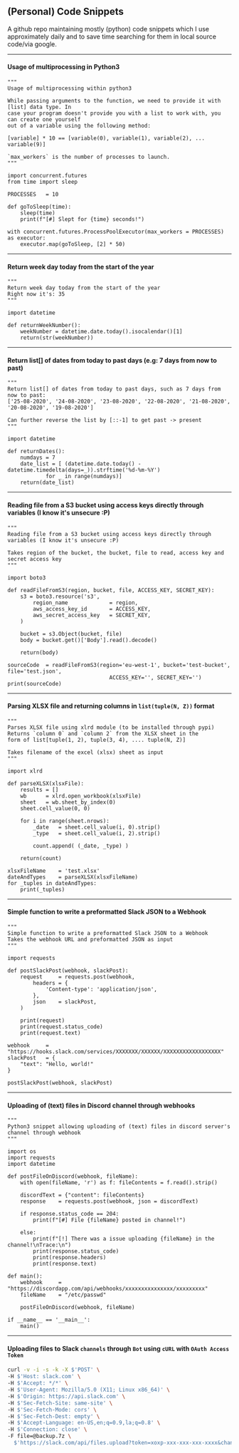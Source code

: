 ## (Personal) Code Snippets

A github repo maintaining mostly (python) code snippets which I use approximately daily and to save time searching for them in local source code/via google. 

---

#### Usage of multiprocessing in Python3

```python3
"""
Usage of multiprocessing within python3

While passing arguments to the function, we need to provide it with [list] data type. In
case your program doesn't provide you with a list to work with, you can create one yourself
out of a variable using the following method:

[variable] * 10 == [variable(0), variable(1), variable(2), ... variable(9)]

`max_workers` is the number of processes to launch.
"""

import concurrent.futures
from time import sleep

PROCESSES   = 10

def goToSleep(time):
    sleep(time)
    print(f"[#] Slept for {time} seconds!")

with concurrent.futures.ProcessPoolExecutor(max_workers = PROCESSES) as executor:
    executor.map(goToSleep, [2] * 50)
```

---

#### Return week day today from the start of the year

```python3
"""
Return week day today from the start of the year
Right now it's: 35
"""

import datetime

def returnWeekNumber():
    weekNumber = datetime.date.today().isocalendar()[1]
    return(str(weekNumber))
```

---

#### Return list[] of dates from today to past days (e.g: 7 days from now to past) 

```python3
"""
Return list[] of dates from today to past days, such as 7 days from now to past:
['25-08-2020', '24-08-2020', '23-08-2020', '22-08-2020', '21-08-2020', '20-08-2020', '19-08-2020']

Can further reverse the list by [::-1] to get past -> present
"""

import datetime

def returnDates():
    numdays = 7
    date_list = [ (datetime.date.today() - datetime.timedelta(days=_)).strftime('%d-%m-%Y')
            for _ in range(numdays)]
    return(date_list)
```

---

#### Reading file from a S3 bucket using access keys directly through variables (I know it's unsecure :P)

```python3
"""
Reading file from a S3 bucket using access keys directly through 
variables (I know it's unsecure :P)

Takes region of the bucket, the bucket, file to read, access key and secret access key
"""

import boto3

def readFileFromS3(region, bucket, file, ACCESS_KEY, SECRET_KEY):
    s3 = boto3.resource('s3',
        region_name             = region,
        aws_access_key_id       = ACCESS_KEY,
        aws_secret_access_key   = SECRET_KEY,
    )

    bucket = s3.Object(bucket, file)
    body = bucket.get()['Body'].read().decode()

    return(body)

sourceCode  = readFileFromS3(region='eu-west-1', bucket='test-bucket', file='test.json', 
                                ACCESS_KEY='', SECRET_KEY='')
print(sourceCode)
```

---

#### Parsing XLSX file and returning columns in `list(tuple(N, Z))` format

```python3
"""
Parses XLSX file using xlrd module (to be installed through pypi)
Returns `column 0` and `column 2` from the XLSX sheet in the 
form of list[tuple(1, 2), tuple(3, 4), .... tuple(N, Z)]

Takes filename of the excel (xlsx) sheet as input
"""

import xlrd

def parseXLSX(xlsxFile):
    results = []
    wb      = xlrd.open_workbook(xlsxFile) 
    sheet   = wb.sheet_by_index(0) 
    sheet.cell_value(0, 0) 

    for i in range(sheet.nrows): 
        _date   = sheet.cell_value(i, 0).strip()
        _type   = sheet.cell_value(i, 2).strip()

        count.append( (_date, _type) )

    return(count)

xlsxFileName    = 'test.xlsx'
dateAndTypes    = parseXLSX(xlsxFileName)
for _tuples in dateAndTypes:
    print(_tuples)
```

---

#### Simple function to write a preformatted Slack JSON to a Webhook

```python3
"""
Simple function to write a preformatted Slack JSON to a Webhook
Takes the webhook URL and preformatted JSON as input
"""

import requests

def postSlackPost(webhook, slackPost):
    request     = requests.post(webhook,
        headers = {
            'Content-type': 'application/json', 
        },
        json    = slackPost,
    )

    print(request)
    print(request.status_code)
    print(request.text)

webhook     = "https://hooks.slack.com/services/XXXXXXX/XXXXXX/XXXXXXXXXXXXXXXXXX"
slackPost   = {
    "text": "Hello, world!"
}

postSlackPost(webhook, slackPost)
```

---

#### Uploading of (text) files in Discord channel through webhooks

```python3
"""
Python3 snippet allowing uploading of (text) files in discord server's
channel through webhook
"""

import os 
import requests
import datetime

def postFileOnDiscord(webhook, fileName):
	with open(fileName, 'r') as f: fileContents = f.read().strip()

	discordText	= {"content": fileContents}
	response	= requests.post(webhook, json = discordText)

	if response.status_code == 204:
		print(f"[#] File {fileName} posted in channel!")

	else:
		print(f"[!] There was a issue uploading {fileName} in the channel!\nTrace:\n")
		print(response.status_code)
		print(response.headers)
		print(response.text)

def main():
	webhook 	= "https://discordapp.com/api/webhooks/xxxxxxxxxxxxxxx/xxxxxxxxx"
	fileName 	= "/etc/passwd"

	postFileOnDiscord(webhook, fileName)

if __name__ == '__main__':
	main()
```

---

#### Uploading files to Slack `channels` through `Bot` using `cURL` with `OAuth Access Token`

```bash
curl -v -i -s -k -X $'POST' \
-H $'Host: slack.com' \
-H $'Accept: */*' \
-H $'User-Agent: Mozilla/5.0 (X11; Linux x86_64)' \
-H $'Origin: https://api.slack.com' \
-H $'Sec-Fetch-Site: same-site' \
-H $'Sec-Fetch-Mode: cors' \
-H $'Sec-Fetch-Dest: empty' \
-H $'Accept-Language: en-US,en;q=0.9,la;q=0.8' \
-H $'Connection: close' \
-F file=@backup.7z \
  $'https://slack.com/api/files.upload?token=xoxp-xxx-xxx-xxx-xxxx&channels=myFiles&pretty=1'
```
